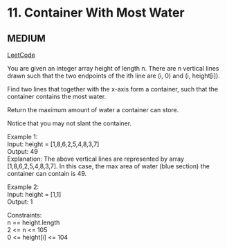 # 11. Container With Most Water

## MEDIUM

[LeetCode](https://leetcode.cn/problems/container-with-most-water/)

You are given an integer array height of length n. There are n vertical lines drawn such that the two endpoints of the ith line are (i, 0) and (i, height[i]).

Find two lines that together with the x-axis form a container, such that the container contains the most water.

Return the maximum amount of water a container can store.

Notice that you may not slant the container.

 

Example 1:\
Input: height = [1,8,6,2,5,4,8,3,7]\
Output: 49\
Explanation: The above vertical lines are represented by array [1,8,6,2,5,4,8,3,7]. In this case, the max area of water (blue section) the container can contain is 49.

Example 2:\
Input: height = [1,1]\
Output: 1
 

Constraints:\
n == height.length\
2 <= n <= 105\
0 <= height[i] <= 104
